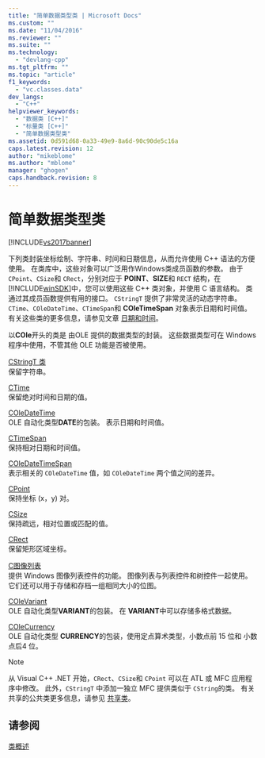 ```yaml
---
title: "简单数据类型类 | Microsoft Docs"
ms.custom: ""
ms.date: "11/04/2016"
ms.reviewer: ""
ms.suite: ""
ms.technology: 
  - "devlang-cpp"
ms.tgt_pltfrm: ""
ms.topic: "article"
f1_keywords: 
  - "vc.classes.data"
dev_langs: 
  - "C++"
helpviewer_keywords: 
  - "数据类 [C++]"
  - "标量类 [C++]"
  - "简单数据类型类"
ms.assetid: 0d591d68-0a33-49e9-8a6d-90c90de5c16a
caps.latest.revision: 12
author: "mikeblome"
ms.author: "mblome"
manager: "ghogen"
caps.handback.revision: 8
---
```

# 简单数据类型类
[!INCLUDE[vs2017banner](../assembler/inline/includes/vs2017banner.md)]

下列类封装坐标绘制、字符串、时间和日期信息，从而允许使用 C\+\+ 语法的方便使用。  在类库中，这些对象可以广泛用作Windows类成员函数的参数。  由于 `CPoint`、`CSize`和 `CRect`，分别对应于 **POINT**、**SIZE**和 `RECT` 结构，在 [!INCLUDE[winSDK](../atl/includes/winsdk_md.md)]中，您可以使用这些 C\+\+ 类对象，并使用 C 语言结构。  类通过其成员函数提供有用的接口。  `CStringT` 提供了非常灵活的动态字符串。  `CTime`、`COleDateTime`、`CTimeSpan`和 **COleTimeSpan** 对象表示日期和时间值。  有关这些类的更多信息，请参见文章 [日期和时间](../atl-mfc-shared/date-and-time.md)。  
  
 以**COle**开头的类是 由OLE 提供的数据类型的封装。  这些数据类型可在 Windows 程序中使用，不管其他 OLE 功能是否被使用。  
  
 [CStringT 类](../atl-mfc-shared/reference/cstringt-class.md)  
 保留字符串。  
  
 [CTime](../atl-mfc-shared/reference/ctime-class.md)  
 保留绝对时间和日期的值。  
  
 [COleDateTime](../atl-mfc-shared/reference/coledatetime-class.md)  
 OLE 自动化类型**DATE**的包装。  表示日期和时间值。  
  
 [CTimeSpan](../atl-mfc-shared/reference/ctimespan-class.md)  
 保持相对日期和时间值。  
  
 [COleDateTimeSpan](../atl-mfc-shared/reference/coledatetimespan-class.md)  
 表示相关的 `COleDateTime` 值，如 `COleDateTime` 两个值之间的差异。  
  
 [CPoint](../atl-mfc-shared/reference/cpoint-class.md)  
 保持坐标 \(x，y\) 对。  
  
 [CSize](../atl-mfc-shared/reference/csize-class.md)  
 保持疏远，相对位置或匹配的值。  
  
 [CRect](../atl-mfc-shared/reference/crect-class.md)  
 保留矩形区域坐标。  
  
 [C图像列表](../mfc/reference/cimagelist-class.md)  
 提供 Windows 图像列表控件的功能。  图像列表与列表控件和树控件一起使用。  它们还可以用于存储和存档一组相同大小的位图。  
  
 [COleVariant](../mfc/reference/colevariant-class.md)  
 OLE 自动化类型**VARIANT**的包装。  在 **VARIANT**中可以存储多格式数据。  
  
 [COleCurrency](../mfc/reference/colecurrency-class.md)  
 OLE 自动化类型 **CURRENCY**的包装，使用定点算术类型，小数点前 15 位和 小数点后4 位。  
  
> [!NOTE]
>  从 Visual C\+\+ .NET 开始，`CRect`、`CSize`和 `CPoint` 可以在 ATL 或 MFC 应用程序中修改。  此外，`CStringT` 中添加一独立 MFC 提供类似于 `CString`的类。  有关共享的公共类更多信息，请参见 [共享类](../atl-mfc-shared/atl-mfc-shared-classes.md)。  
  
## 请参阅  
 [类概述](../mfc/class-library-overview.md)